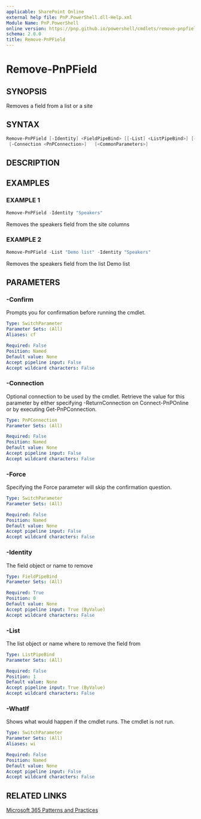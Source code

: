 ```yaml
---
applicable: SharePoint Online
external help file: PnP.PowerShell.dll-Help.xml
Module Name: PnP.PowerShell
online version: https://pnp.github.io/powershell/cmdlets/remove-pnpfield
schema: 2.0.0
title: Remove-PnPField
---
```


# Remove-PnPField

## SYNOPSIS
Removes a field from a list or a site

## SYNTAX

```powershell
Remove-PnPField [-Identity] <FieldPipeBind> [[-List] <ListPipeBind>] [-Force] 
 [-Connection <PnPConnection>]   [<CommonParameters>]
```

## DESCRIPTION

## EXAMPLES

### EXAMPLE 1
```powershell
Remove-PnPField -Identity "Speakers"
```

Removes the speakers field from the site columns

### EXAMPLE 2
```powershell
Remove-PnPField -List "Demo list" -Identity "Speakers"
```

Removes the speakers field from the list Demo list

## PARAMETERS

### -Confirm
Prompts you for confirmation before running the cmdlet.

```yaml
Type: SwitchParameter
Parameter Sets: (All)
Aliases: cf

Required: False
Position: Named
Default value: None
Accept pipeline input: False
Accept wildcard characters: False
```

### -Connection
Optional connection to be used by the cmdlet. Retrieve the value for this parameter by either specifying -ReturnConnection on Connect-PnPOnline or by executing Get-PnPConnection.

```yaml
Type: PnPConnection
Parameter Sets: (All)

Required: False
Position: Named
Default value: None
Accept pipeline input: False
Accept wildcard characters: False
```

### -Force
Specifying the Force parameter will skip the confirmation question.

```yaml
Type: SwitchParameter
Parameter Sets: (All)

Required: False
Position: Named
Default value: None
Accept pipeline input: False
Accept wildcard characters: False
```

### -Identity
The field object or name to remove

```yaml
Type: FieldPipeBind
Parameter Sets: (All)

Required: True
Position: 0
Default value: None
Accept pipeline input: True (ByValue)
Accept wildcard characters: False
```

### -List
The list object or name where to remove the field from

```yaml
Type: ListPipeBind
Parameter Sets: (All)

Required: False
Position: 1
Default value: None
Accept pipeline input: True (ByValue)
Accept wildcard characters: False
```



### -WhatIf
Shows what would happen if the cmdlet runs. The cmdlet is not run.

```yaml
Type: SwitchParameter
Parameter Sets: (All)
Aliases: wi

Required: False
Position: Named
Default value: None
Accept pipeline input: False
Accept wildcard characters: False
```

## RELATED LINKS

[Microsoft 365 Patterns and Practices](https://aka.ms/m365pnp)